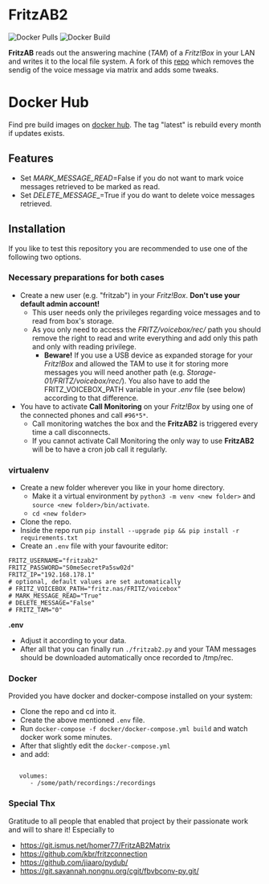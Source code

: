 # FritzAB2


![Docker Pulls](https://img.shields.io/docker/pulls/mm28ajos/fritzab.svg)
![Docker Build](https://github.com/mm28ajos/fritzab/actions/workflows/build-images.yml/badge.svg) 

__FritzAB__ reads out the answering machine (_TAM_) of a _Fritz!Box_ in your LAN and writes it to the local file system. A fork of this [repo](https://git.ismus.net/homer77/FritzAB2Matrix) which removes the sendig of the voice message via matrix and adds some tweaks.

# Docker Hub
Find pre build images on [docker hub](https://hub.docker.com/repository/docker/mm28ajos/fritzab/general). The tag "latest" is rebuild every month if updates exists.

## Features
 * Set _MARK\_MESSAGE\_READ_=False if you do not want to mark voice messages retrieved to be marked as read.
 * Set _DELETE\_MESSAGE__=True if you do want to delete voice messages retrieved.

## Installation
If you like to test this repository you are recommended to use one of the following two options.
### Necessary preparations for both cases
 * Create a new user (e.g. "fritzab") in your _Fritz!Box_. **Don't use your default admin account!**
   * This user needs only the privileges regarding voice messages and to read from box's storage.
   * As you only need to access the _FRITZ/voicebox/rec/_ path you should remove the right to read and write everything and add only this path and only with reading privilege.
     * __Beware!__ If you use a USB device as expanded storage for your _Fritz!Box_ and allowed the TAM to use it for storing more messages you will need another path (e.g. _Storage-01/FRITZ/voicebox/rec/_). You also have to add the FRITZ_VOICEBOX_PATH variable in your _.env_ file (see below) according to that difference.
 * You have to activate __Call Monitoring__ on your _Fritz!Box_ by using one of the connected phones and call `#96*5*`.
   * Call monitoring watches the box and the __FritzAB2__ is triggered every time a call disconnects.
   * If you cannot activate Call Monitoring the only way to use __FritzAB2__  will be to have a cron job call it regularly. 

### virtualenv
 * Create a new folder wherever you like in your home directory.
   * Make it a virtual environment by `python3 -m venv <new folder>` and `source <new folder>/bin/activate`.
   * `cd <new folder>`
 * Clone the repo.
 * Inside the repo run `pip install --upgrade pip && pip install -r requirements.txt`
 * Create an `.env` file with your favourite editor:
 ```
FRITZ_USERNAME="fritzab2"
FRITZ_PASSWORD="S0meSecretPa5sw02d"
FRITZ_IP="192.168.178.1" 
# optional, default values are set automatically
# FRITZ_VOICEBOX_PATH="fritz.nas/FRITZ/voicebox"
# MARK_MESSAGE_READ="True"
# DELETE_MESSAGE="False"
# FRITZ_TAM="0"
 ```
__.env__

 * Adjust it according to your data.
 * After all that you can finally run `./fritzab2.py` and your TAM messages should be downloaded automatically once recorded to /tmp/rec.
### Docker
Provided you have docker and docker-compose installed on your system:
 * Clone the repo and cd into it.
 * Create the above mentioned `.env` file.
 * Run `docker-compose -f docker/docker-compose.yml build` and watch docker work some minutes.
 * After that slightly edit the `docker-compose.yml`
 * and add:
```
  
   volumes:
      - /some/path/recordings:/recordings
```

### Special Thx
Gratitude to all people that enabled that project by their passionate work and will to share it!
Especially to
 * https://git.ismus.net/homer77/FritzAB2Matrix 
 * https://github.com/kbr/fritzconnection
 * https://github.com/jiaaro/pydub/
 * https://git.savannah.nongnu.org/cgit/fbvbconv-py.git/
 
 
